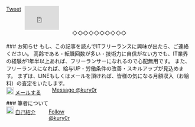 <style>
.page .common {
	margin:20px auto;
	padding:0;
	overflow: hidden;
	list-style: none;

	float: left;
	margin:0 10px 0 0;
}
.page .facebook {
  display: inline-block;
  vertical-align: top;
}
.page .email {
	margin:20px auto;
	padding:0;
	overflow: hidden;
	list-style: none;

	float: left;
	margin:1px 15px 0 0;
}
.page .line {
	margin:20px auto;
	padding:0;
	overflow: hidden;
	list-style: none;

	float: left;
	margin:6px 15px 0 0;
}
.page .twitter-msg {
	margin:20px auto;
	padding:0;
	overflow: hidden;
	list-style: none;

	float: left;
	margin:0 10px 0 0;
	overflow: hidden;
	width:90px;
}
.page .self {
	margin:20px auto;
	padding:0;
	overflow: hidden;
	list-style: none;

	float: left;
	margin:0 25px 0 0;
	overflow: hidden;
	width:90px;
}
.page .twitter-flw {
	margin:20px auto;
	padding:0;
	overflow: hidden;
	list-style: none;

	float: left;
	margin:5px 10px 0 0;
	overflow: hidden;
	width:90px;
}
</style>

<br>
<div class="page">
<div class="common">
  <div class="line-it-button" data-lang="ja" data-type="like" data-url="https://yori1111.github.io/blog/" data-share="true" data-lineid="736jrlfx" style="display: none;"></div>
  <script src="https://d.line-scdn.net/r/web/social-plugin/js/thirdparty/loader.min.js" async="async" defer="defer"></script>
</div>
<div class="common">
  <div class="line-it-button" data-lang="ja" data-type="share-a" data-ver="3" data-url="https://yori1111.github.io/blog/" data-color="default" data-size="small" data-count="false" style="display: none;"></div>
  <script src="https://d.line-scdn.net/r/web/social-plugin/js/thirdparty/loader.min.js" async="async" defer="defer"></script>
</div>
<div class="common">
  <a href="https://twitter.com/share?ref_src=twsrc%5Etfw" class="twitter-share-button" data-size="small"  data-text="この記事いいね！" data-related="" data-show-count="false">Tweet</a><script async src="https://platform.twitter.com/widgets.js" charset="utf-8"></script>
</div>
<div class="facebook">
  <iframe src="https://www.facebook.com/plugins/like.php?href=https%3A%2F%2Fyori1111.github.io%2Fblog%2F&width=93&layout=button&action=like&size=small&share=false&height=65&appId" width="93" height="65" style="border:none;overflow:hidden" scrolling="no" frameborder="0" allowTransparency="true" allow="encrypted-media"></iframe>
</div>
</div>

<center>◇◇◇◇◇◇◇◇◇◇</center><br>
### お知らせ
もし、この記事を読んでITフリーランスに興味が出たら、ご連絡ください。  
高齢である・転職回数が多い・技術力に自信がない方でも、IT業界の経験が1年半以上あれば、フリーランサーになれるので心配無用です。  
また、フリーランスになれば、給与UP・労働条件の改善・スキルアップが見込めます。  
まずは、LINEもしくはメールを頂ければ、皆様の気になる月額収入（お給料）の査定をいたします。  

<div class="page">
<div class="email">
    <a href="mailto:mailto:gyoren10+freelance@gmail.com?subject=フリーランス査定&body=査定を希望します。%0D%0A%0D%0A※このままご返信ください。%0D%0A後ほど、筆者からメールを送信いたします。"><img src="{{ site.baseurl}}/images/common/gmail.png" width="20px"></a>
    <a href="mailto:mailto:gyoren10+freelance@gmail.com?subject=フリーランス査定&body=査定を希望します。%0D%0A%0D%0A※このままご返信ください。%0D%0A後ほど、筆者からメールを送信いたします。" title="メールする">メールする</a>
</div>
<div class="line">
    <div class="line-it-button" data-lang="ja" data-type="friend" data-lineid="736jrlfx" style="display: none;"></div>
    <script src="https://d.line-scdn.net/r/web/social-plugin/js/thirdparty/loader.min.js" async="async" defer="defer"></script>
</div>
<div class="twitter">
    <a href="https://twitter.com/messages/compose?recipient_id=1165999852842442753&ref_src=twsrc%5Etfw" class="twitter-dm-button" data-size="small" data-text="査定をお願いします。" data-show-screen-name="false" data-screen-name="kury0r" data-show-count="false">Message @kury0r</a><script async src="https://platform.twitter.com/widgets.js" charset="utf-8"></script>
</div>
</div>
<br>
### 筆者について
<div class="page">
<div class="self">
  <a href="{{ site.baseurl}}/%E8%87%AA%E5%B7%B1%E7%B4%B9%E4%BB%8B/2019/09/01/hello1.html"><img src="{{ site.baseurl}}/images/common/self.png" width="20px"></a>
  <a href="{{ site.baseurl}}/%E8%87%AA%E5%B7%B1%E7%B4%B9%E4%BB%8B/2019/09/01/hello1.html">自己紹介</a>
</div>
<div class="twitter-flw">
  <a href="https://twitter.com/kury0r?ref_src=twsrc%5Etfw" class="twitter-follow-button" data-size="small" data-show-screen-name="false" data-show-count="false">Follow @kury0r</a><script async src="https://platform.twitter.com/widgets.js" charset="utf-8"></script>
</div>
</div>
<br>
